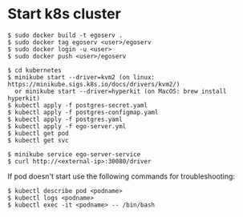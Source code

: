 Start k8s cluster
=================

```
$ sudo docker build -t egoserv .
$ sudo docker tag egoserv <user>/egoserv
$ sudo docker login -u <user>
$ sudo docker push <user>/egoserv

$ cd kubernetes
$ minikube start --driver=kvm2 (on linux: https://minikube.sigs.k8s.io/docs/drivers/kvm2/)
  or minikube start --driver=hyperkit (on MacOS: brew install hyperkit)
$ kubectl apply -f postgres-secret.yaml
$ kubectl apply -f postgres-configmap.yaml
$ kubectl apply -f postgres.yaml
$ kubectl apply -f ego-server.yml
$ kubectl get pod
$ kubectl get svc

$ minikube service ego-server-service
$ curl http://<external-ip>:30080/driver
 ```

If pod doesn't start use the following commands for troubleshooting:
```
$ kubectl describe pod <podname>
$ kubectl logs <podname>
$ kubectl exec -it <podname> -- /bin/bash
```
